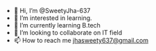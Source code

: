 - 👋 Hi, I’m @SweetyJha-637
- 👀 I’m interested in learning.
- 🌱 I’m currently learning B.tech
- 💞️ I’m looking to collaborate on IT field
- 📫 How to reach me jhasweety637@gmail.com

<!---
SweetyJha-637/SweetyJha-637 is a ✨ special ✨ repository because its `README.md` (this file) appears on your GitHub profile.
You can click the Preview link to take a look at your changes.
--->
